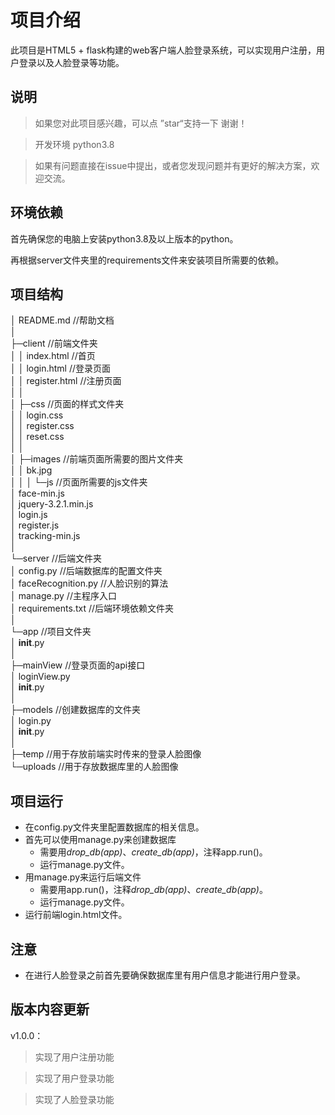 # 项目介绍
此项目是HTML5 + flask构建的web客户端人脸登录系统，可以实现用户注册，用户登录以及人脸登录等功能。

## 说明

> 如果您对此项目感兴趣，可以点 ”star“支持一下 谢谢！    

>开发环境 python3.8 

>如果有问题直接在issue中提出，或者您发现问题并有更好的解决方案，欢迎交流。

## 环境依赖

首先确保您的电脑上安装python3.8及以上版本的python。

再根据server文件夹里的requirements文件来安装项目所需要的依赖。



## 项目结构

│  README.md                   //帮助文档  
│     
├─client	    					//前端文件夹   
│  │  index.html              //首页   
│  │  login.html               //登录页面   
│  │  register.html          //注册页面   
│  │   
│  ├─css                          //页面的样式文件夹   
│  │      login.css    
│  │      register.css     
│  │      reset.css    
│  │    
│  ├─images                  //前端页面所需要的图片文件夹      
│  │      bk.jpg   
│  │ 
│  └─js					   	 //页面所需要的js文件夹   
│          face-min.js   
│          jquery-3.2.1.min.js   
│          login.js   
│          register.js   
│          tracking-min.js   
│    
└─server                         //后端文件夹   
    │  config.py                //后端数据库的配置文件夹   
    │  faceRecognition.py       //人脸识别的算法   
    │  manage.py             //主程序入口   
    │  requirements.txt      //后端环境依赖文件夹   
    │   
    └─app                         //项目文件夹   
        │  __init__.py   
        │    
        ├─mainView          //登录页面的api接口   
        │      loginView.py   
        │      __init__.py   
        │    
        ├─models              //创建数据库的文件夹   
        │      login.py    
        │      __init__.py   
        │    
        ├─temp                  //用于存放前端实时传来的登录人脸图像   
        └─uploads             //用于存放数据库里的人脸图像   

## 项目运行

* 在config.py文件夹里配置数据库的相关信息。
* 首先可以使用manage.py来创建数据库
  * 需要用*drop_db(app)*、*create_db(app)*，注释app.run()。
  * 运行manage.py文件。
* 用manage.py来运行后端文件
  * 需要用app.run()，注释*drop_db(app)*、*create_db(app)*。
  * 运行manage.py文件。
* 运行前端login.html文件。

## 注意

* 在进行人脸登录之前首先要确保数据库里有用户信息才能进行用户登录。



## 版本内容更新

v1.0.0：

>实现了用户注册功能

>实现了用户登录功能

>实现了人脸登录功能


